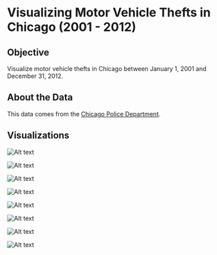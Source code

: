 <h1>Visualizing Motor Vehicle Thefts in Chicago (2001 - 2012)</h1>

<h2>Objective</h2>
Visualize motor vehicle thefts in Chicago between January 1, 2001 and December 31, 2012.

<h2>About the Data</h2>
This data comes from the <a href='http://gis.chicagopolice.org/' target='_blank'>Chicago Police Department</a>.

<h2>Visualizations</h2>


![Alt text](./figures/line_graph_motor_vehicle_thefts_by_year_2001-2012.png)

![Alt text](./figures/line_graph_motor_vehicle_thefts_by_month_2001-2012.png)

![Alt text](./figures/heatmap_motor_vehicle_thefts_by_month_and_year_2001-2012.png)

![Alt text](./figures/barchart_motor_vehicle_thefts_by_days_of_the_week_2001-2012.png)

![Alt text](./figures/line_graph_motor_vehicle_thefts_by_hour_2001-2012.png)

![Alt text](./figures/heatmap_motor_vehicle_thefts_by_hour_and_day_of_the_week_2001-2012.png)

![Alt text](./figures/map1_motor_vehicle_thefts_2001-2012.png)

![Alt text](./figures/map2_motor_vehicle_thefts_2001-2012.png)